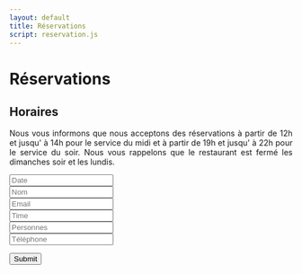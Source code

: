 ```yaml
--- 
layout: default 
title: Réservations
script: reservation.js
---
```


<div class="page-breadcrumb">
    <div class="container text-center">
        <h1>Réservations</h1>
    </div>
</div>
<div class="space-40"></div>
<div class="container">
    <div class="row">
        <div class="col-sm-8 col-sm-offset-2">
            <div class="margin-b-40">
                <h2 class="text-uppercase text-center">Horaires</h2>
                <p style="text-align: justify;">
                    Nous vous informons que nous acceptons des réservations à partir de 12h et jusqu' à 14h pour le service du midi et à partir de 19h et jusqu' à 22h pour le service du soir. Nous vous rappelons que le restaurant est fermé les dimanches soir et les lundis.
                </p>
            </div>
            <form  name="form" class="reservation-form" id="reservation-form">
                <div class="row">
                    <div class="col-sm-6" id="date_validate">
                    </div>
                    <div class="col-sm-6" id="name_validate">
                    </div>
                </div>
                <div class="row">
                    <div class="col-sm-6">
                        <div class="input-group date">
                            <input type="text" class="form-control datepicker" name="date" placeholder="Date" readonly />
                            <div class="input-group-addon">
                                <span class="glyphicon glyphicon-th"></span>
                            </div>
                        </div>
                    </div>
                    <div class="col-sm-6">
                        <div class="input-group">
                            <input type="text" class="form-control" name="name" placeholder="Nom" />
                            <div class="input-group-addon">
                                <span class="glyphicon glyphicon-user"></span>
                            </div>
                        </div>
                    </div>
                </div>
                <div class="row">
                    <div class="col-sm-6">
                        <div id="email_validate">
                        </div>
                    </div>
                    <div class="col-sm-6">
                        <div id="time_validate">
                        </div>
                    </div>
                </div>
                <div class="row">
                    <div class="col-sm-6">
                        <div class="input-group">
                            <input type="email" class="form-control" name="email" placeholder="Email" />
                            <div class="input-group-addon">
                                <span class="glyphicon glyphicon-envelope"></span>
                            </div>
                        </div>
                    </div>
                    <div class="col-sm-6">
                        <div class="input-group clockpicker">
                            <input type="text" class="form-control" name="time" placeholder="Time" readonly />
                            <div class="input-group-addon">
                                <span class="glyphicon glyphicon-time"></span>
                            </div>
                        </div>
                    </div>
                </div>
                <div class="row">
                    <div class="col-sm-6">
                        <div id="quantity_validate">
                        </div>
                    </div>
                    <div class="col-sm-6">
                        <div id="phone_validate">
                        </div>
                    </div>
                </div>
                <div class="row">
                    <div class="col-sm-6">
                        <div class="input-group">
                            <input type="number" class="form-control" name="quantity" placeholder="Personnes" />
                            <div class="input-group-addon">
                                <span class="glyphicon glyphicon-user"></span>
                            </div>
                        </div>
                    </div>
                    <div class="col-sm-6">
                        <div class="input-group">
                            <input type="text" class="form-control" name="phone" placeholder="Téléphone" />
                            <div class="input-group-addon">
                                <span class="glyphicon glyphicon-phone"></span>
                            </div>
                        </div>
                    </div>
                </div>
                <input type="hidden" name="_subject" value="WEB: Nueva reservacion" />
                <p style="text-align: justify;" id="responseMessage"></p>
                <input type="submit" id="submitButton" class="btn btn-xl btn-dark btn-block" value="Submit" />
            </form>
        </div>
    </div>
</div>
<div class="space-40"></div>